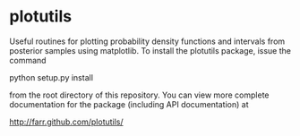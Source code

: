 plotutils
=========

Useful routines for plotting probability density functions and
intervals from posterior samples using matplotlib.  To install the
plotutils package, issue the command

python setup.py install

from the root directory of this repository.  You can view more
complete documentation for the package (including API documentation)
at

http://farr.github.com/plotutils/
